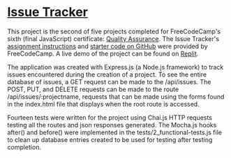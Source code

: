 # [Issue Tracker](https://www.freecodecamp.org/learn/quality-assurance/quality-assurance-projects/issue-tracker)

This project is the second of five projects completed for FreeCodeCamp's sixth (final JavaScript) certificate: [Quality Assurance](https://www.freecodecamp.org/learn/quality-assurance/#advanced-node-and-express). The Issue Tracker's [assignment instructions](https://www.freecodecamp.org/learn/quality-assurance/quality-assurance-projects/issue-tracker) and [starter code on GitHub](https://github.com/freeCodeCamp/boilerplate-project-issuetracker/) were provided by FreeCodeCamp. A live demo of the project can be found on [Replit](https://replit.com/@john-albright/issue-tracker-free-code-camp).

The application was created with Express.js (a Node.js framework) to track issues encountered during the creation of a project. To see the entire database of issues, a GET request can be made to the /api/issues. The POST, PUT, and DELETE requests can be made to the route /api/issues/:projectname, requests that can be made using the forms found in the index.html file that displays when the root route is accessed.

Fourteen tests were written for the project using Chai.js HTTP requests testing all the routes and json responses generated. The Mocha.js hooks after() and before() were implemented in the tests/2_functional-tests.js file to clean up database entries created to be used for testing after testing completion. 